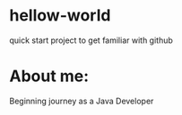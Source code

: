 # hellow-world
quick start project to get familiar with github
# About me:
Beginning journey as a Java Developer
